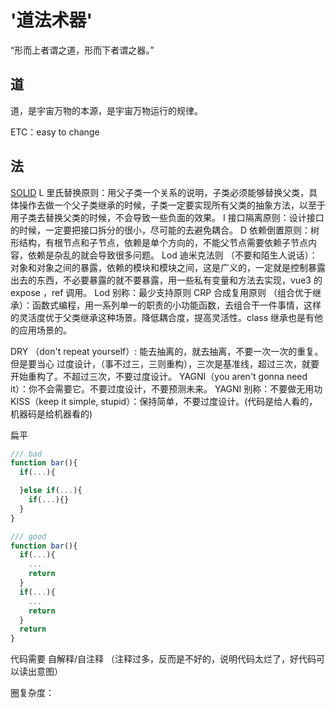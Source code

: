 # '道法术器'

“形而上者谓之道，形而下者谓之器。”

## 道

道，是宇宙万物的本源，是宇宙万物运行的规律。

ETC：easy to change

## 法

[SOLID](./05.SOLID原则.md)
L 里氏替换原则：用父子类一个关系的说明，子类必须能够替换父类，具体操作去做一个父子类继承的时候，子类一定要实现所有父类的抽象方法，以至于用子类去替换父类的时候，不会导致一些负面的效果。
I 接口隔离原则：设计接口的时候，一定要把接口拆分的很小，尽可能的去避免耦合。
D 依赖倒置原则：树形结构，有根节点和子节点，依赖是单个方向的，不能父节点需要依赖子节点内容，依赖是杂乱的就会导致很多问题。
Lod 迪米克法则 （不要和陌生人说话）：对象和对象之间的暴露，依赖的模块和模块之间，这是广义的，一定就是控制暴露出去的东西，不必要暴露的就不要暴露，用一些私有变量和方法去实现，vue3 的 expose ，ref 调用。
Lod 别称：最少支持原则
CRP 合成复用原则 （组合优于继承）：函数式编程，用一系列单一的职责的小功能函数，去组合干一件事情，这样的灵活度优于父类继承这种场景。降低耦合度，提高灵活性。class 继承也是有他的应用场景的。

DRY （don't repeat yourself）: 能去抽离的，就去抽离，不要一次一次的重复。但是要当心 过度设计，（事不过三，三则重构），三次是基准线，超过三次，就要开始重构了。不超过三次，不要过度设计。
YAGNI（you aren't gonna need it）：你不会需要它。不要过度设计，不要预测未来。
YAGNI 别称：不要做无用功
KISS（keep it simple, stupid）：保持简单，不要过度设计。(代码是给人看的，机器码是给机器看的)

扁平

```typescript
/// bad
function bar(){
  if(...){

  }else if(...){
    if(...){}
  }
}

/// good
function bar(){
  if(...){
    ...
    return
  }
  if(...){
    ...
    return
  }
  return
}
```

代码需要 自解释/自注释 （注释过多，反而是不好的，说明代码太烂了，好代码可以读出意图）

圈复杂度：

